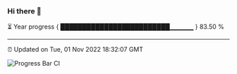### Hi there 👋

⏳ Year progress { █████████████████████████▁▁▁▁▁ } 83.50 %

---

⏰ Updated on Tue, 01 Nov 2022 18:32:07 GMT

![Progress Bar CI](https://github.com/ZhaoGui/ZhaoGui/workflows/Progress%20Bar%20CI/badge.svg)
